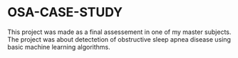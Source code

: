 # OSA-CASE-STUDY
This project was made as a final assessement in one of my master subjects. The project was about detectetion of obstructive sleep apnea disease using basic machine learning algorithms.
